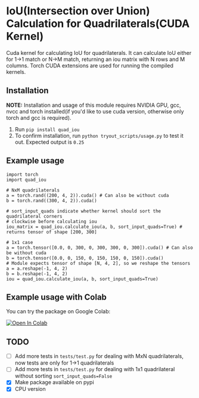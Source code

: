 # IoU(Intersection over Union) Calculation for Quadrilaterals(CUDA Kernel)

Cuda kernel for calculating IoU for quadrilaterals. It can calculate IoU either for 1->1 match or N->M match, returning an iou matrix with N rows and M columns. Torch CUDA extensions are used for running the compiled kernels. 


## Installation

**NOTE:** Installation and usage of this module requires NVIDIA GPU, gcc, nvcc and torch installed(if you'd like to use cuda version, otherwise only torch and gcc is required).

1. Run `pip install quad_iou`
2. To confirm installation, run `python tryout_scripts/usage.py` to test it out. Expected output is `0.25`

## Example usage
```
import torch
import quad_iou

# NxM quadrilaterals
a = torch.rand((200, 4, 2)).cuda() # Can also be without cuda
b = torch.rand((300, 4, 2)).cuda()

# sort_input_quads indicate whether kernel should sort the quadrilateral corners
# clockwise before calculating iou
iou_matrix = quad_iou.calculate_iou(a, b, sort_input_quads=True) # returns tensor of shape [200, 300]

# 1x1 case
a = torch.tensor([0.0, 0, 300, 0, 300, 300, 0, 300]).cuda() # Can also be without cuda
b = torch.tensor([0.0, 0, 150, 0, 150, 150, 0, 150]).cuda()
# Module expects tensor of shape [N, 4, 2], so we reshape the tensors
a = a.reshape(-1, 4, 2)
b = b.reshape(-1, 4, 2)
iou = quad_iou.calculate_iou(a, b, sort_input_quads=True)
```

## Example usage with Colab
You can try the package on Google Colab:

[![Open In Colab](https://colab.research.google.com/assets/colab-badge.svg)](https://colab.research.google.com/drive/1Po7oJywlEXEeMJZRqxVNH3jEpRUfA2d_?usp=sharing)

## TODO
- [ ] Add more tests in `tests/test.py` for dealing with MxN quadrilaterals, now tests are only for 1->1 quadrilaterals
- [ ] Add more tests in `tests/test.py` for dealing with 1x1 quadrilateral without sorting `sort_input_quads=False`
- [x] Make package available on pypi
- [x] CPU version